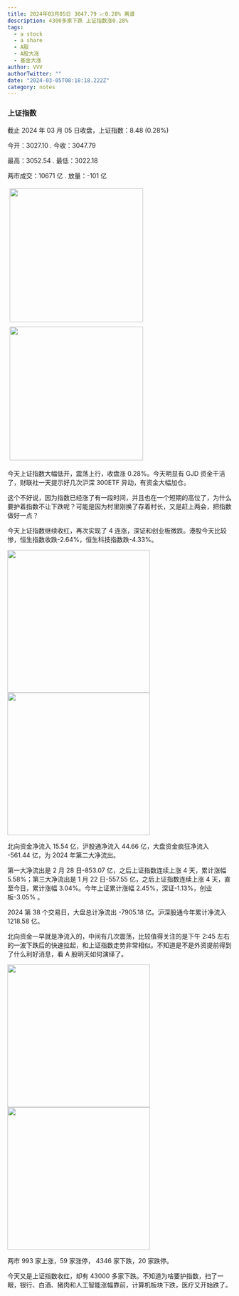 ```yaml
---
title: 2024年03月05日 3047.79 📈0.28% 离谱
description: 4300多家下跌 上证指数涨0.28%
tags:
  - a stock
  - a share
  - A股
  - A股大涨
  - 基金大涨
author: VVV
authorTwitter: ""
date: "2024-03-05T08:18:18.222Z"
category: notes
---
```


### 上证指数

截止 2024 年 03 月 05 日收盘，上证指数：<span class="font-semibold text-r-6">8.48 (0.28%)</span>

今开：<span class="font-semibold text-g-5">3027.10 </span> . 今收：<span class="font-semibold text-r-5">3047.79 </span>

最高：<span class="font-semibold text-r-5">3052.54 </span> . 最低：<span class="font-semibold text-g-5">3022.18 </span>

两市成交：<span class="font-semibold">10671 亿</span> . 放量：<span class="font-semibold text-g-5">-101 亿</span>

<img src="/images/uploads/2024-03/20240305-zs-sh.png" style="width: 300px;display:inline-block;margin: 5px">
<img src="/images/uploads/2024-03/20240305-zs-sh-rk.png" style="width: 300px;display:inline-block;margin: 5px">

今天上证指数大幅低开，震荡上行，收盘涨 0.28%。今天明显有 GJD 资金干活了，财联社一天提示好几次沪深 300ETF 异动，有资金大幅加仓。

这个不好说，因为指数已经涨了有一段时间，并且也在一个短期的高位了，为什么要护着指数不让下跌呢？可能是因为村里刚换了存着村长，又是赶上两会，把指数做好一点？

今天上证指数继续收红，再次实现了 4 连涨，深证和创业板微跌。港股今天比较惨，恒生指数收跌-2.64%，恒生科技指数跌-4.33%。

<img src="/images/uploads/2024-03/20240305-zs-global.png" width="320">
<img src="/images/uploads/2024-03/20240305-zs-bs.png" width="320">

北向资金净流入 <span class="font-semibold text-r-5">15.54 亿</span>，沪股通净流入 <span class="font-semibold text-r-5">44.66 亿</span>，大盘资金疯狂净流入 <span class="font-semibold text-g-7">-561.44 亿</span>，为 2024 年第二大净流出。

第一大净流出是 2 月 28 日-853.07 亿，之后上证指数连续上涨 4 天，累计涨幅 5.58%；第三大净流出是 1 月 22 日-557.55 亿，之后上证指数连续上涨 4 天，直至今日，累计涨幅 3.04%。今年上证累计涨幅 2.45%，深证-1.13%，创业板-3.05% ​​​。

2024 第 38 个交易日，大盘总计净流出 <span class="font-semibold text-g-8">-7905.18 亿</span>。沪深股通今年累计净流入 <span class="font-semibold text-r-6">1218.58 </span> 亿。

北向资金一早就是净流入的，中间有几次震荡，比较值得关注的是下午 2:45 左右的一波下跌后的快速拉起，和上证指数走势非常相似。不知道是不是外资提前得到了什么利好消息，看 A 股明天如何演绎了。

<img src="/images/uploads/2024-03/20240305-zs-as.png" width="320">
<img src="/images/uploads/2024-03/20240305-zs-zdtj.png" width="320">

两市 <span class="text-r-6">993</span> 家上涨，59 家涨停， <span class="font-semibold text-g-6">4346</span> 家下跌，20 家跌停。

今天又是上证指数收红，却有 43000 多家下跌。不知道为啥要护指数，扫了一眼，银行、白酒、猪肉和人工智能涨幅靠前，计算机板块下跌，医疗又开始跌了。
